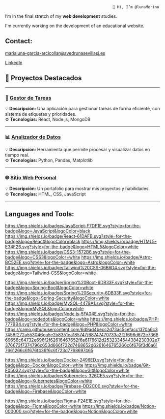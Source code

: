                                                      👋 Hi, I’m @lunaMerino

 I’m in the final stretch of my **web development** studies.
 
 I'm currently working on the development of an educational website.

## Contact:
marialuna-garcia-arcicollar@avedrunasevillasj.es

[LinkedIn](https://www.linkedin.com/in/luna-merino/)

## 🌟 Proyectos Destacados

---

### 🔧 [Gestor de Tareas](https://github.com/usuario/proyecto1)
💡 **Descripción:** Una aplicación para gestionar tareas de forma eficiente, con sistema de etiquetas y prioridades.  
⚙️ **Tecnologías:** React, Node.js, MongoDB  

---

### 📊 [Analizador de Datos](https://github.com/usuario/proyecto2)
💡 **Descripción:** Herramienta que permite procesar y visualizar datos en tiempo real.  
⚙️ **Tecnologías:** Python, Pandas, Matplotlib  

---

### 🌐 [Sitio Web Personal](https://github.com/usuario/proyecto3)
💡 **Descripción:** Un portafolio para mostrar mis proyectos y habilidades.  
⚙️ **Tecnologías:** HTML, CSS, JavaScript  

---



## Languages and Tools:

https://img.shields.io/badge/JavaScript-F7DF1E.svg?style=for-the-badge&logo=JavaScript&logoColor=black
https://img.shields.io/badge/React-61DAFB.svg?style=for-the-badge&logo=React&logoColor=black
https://img.shields.io/badge/HTML5-E34F26.svg?style=for-the-badge&logo=HTML5&logoColor=white
https://img.shields.io/badge/CSS3-1572B6.svg?style=for-the-badge&logo=CSS3&logoColor=white
https://img.shields.io/badge/Astro-BC52EE.svg?style=for-the-badge&logo=Astro&logoColor=white
https://img.shields.io/badge/Tailwind%20CSS-06B6D4.svg?style=for-the-badge&logo=Tailwind-CSS&logoColor=white

https://img.shields.io/badge/Spring%20Boot-6DB33F.svg?style=for-the-badge&logo=Spring-Boot&logoColor=white
https://img.shields.io/badge/Spring%20Security-6DB33F.svg?style=for-the-badge&logo=Spring-Security&logoColor=white
https://img.shields.io/badge/MySQL-4479A1.svg?style=for-the-badge&logo=MySQL&logoColor=white
https://img.shields.io/badge/Node.js-5FA04E.svg?style=for-the-badge&logo=nodedotjs&logoColor=white
https://img.shields.io/badge/PHP-777BB4.svg?style=for-the-badge&logo=PHP&logoColor=white
https://camo.githubusercontent.com/6d9ad4becc2d73ac5cefacc1370a6c37458f272a553046ea5e2b8351ea185747/68747470733a2f2f696d672e736869656c64732e696f2f62616467652f6a6176612d2532334544384230302e7376673f7374796c653d666f722d7468652d6261646765266c6f676f3d6a617661266c6f676f436f6c6f723d7768697465

https://img.shields.io/badge/Docker-2496ED.svg?style=for-the-badge&logo=Docker&logoColor=white
https://img.shields.io/badge/Git-F05032.svg?style=for-the-badge&logo=Git&logoColor=white
https://img.shields.io/badge/Kubernetes-326CE5.svg?style=for-the-badge&logo=Kubernetes&logoColor=white
https://img.shields.io/badge/Firebase-DD2C00.svg?style=for-the-badge&logo=Firebase&logoColor=white

https://img.shields.io/badge/Figma-F24E1E.svg?style=for-the-badge&logo=Figma&logoColor=white
https://img.shields.io/badge/Notion-000000.svg?style=for-the-badge&logo=Notion&logoColor=white
